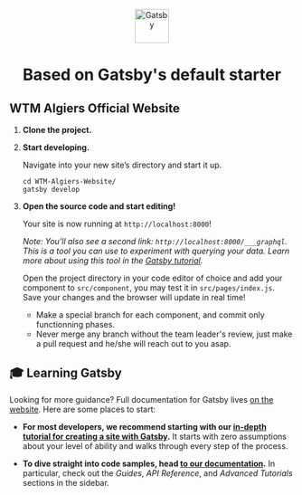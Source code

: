 
<p align="center">
  <a href="https://www.gatsbyjs.org">
    <img alt="Gatsby" src="https://www.gatsbyjs.org/monogram.svg" width="60" />
  </a>
</p>
<h1 align="center">
  Based on Gatsby's default starter
</h1>

## WTM Algiers Official Website

1.  **Clone the project.**

2.  **Start developing.**

    Navigate into your new site’s directory and start it up.

    ```shell
    cd WTM-Algiers-Website/
    gatsby develop
    ```

1.  **Open the source code and start editing!**

    Your site is now running at `http://localhost:8000`!

    _Note: You'll also see a second link: _`http://localhost:8000/___graphql`_. This is a tool you can use to experiment with querying your data. Learn more about using this tool in the [Gatsby tutorial](https://www.gatsbyjs.org/tutorial/part-five/#introducing-graphiql)._

    Open the project directory in your code editor of choice and add your component to `src/component`, you may test it in `src/pages/index.js`. Save your changes and the browser will update in real time! 
    
    * Make a special branch for each component, and commit only functionning phases. 
    * Never merge any branch without the team leader's review, just make a pull request and he/she will reach out to you asap.
    
    
## 🎓 Learning Gatsby

Looking for more guidance? Full documentation for Gatsby lives [on the website](https://www.gatsbyjs.org/). Here are some places to start:

- **For most developers, we recommend starting with our [in-depth tutorial for creating a site with Gatsby](https://www.gatsbyjs.org/tutorial/).** It starts with zero assumptions about your level of ability and walks through every step of the process.

- **To dive straight into code samples, head [to our documentation](https://www.gatsbyjs.org/docs/).** In particular, check out the _Guides_, _API Reference_, and _Advanced Tutorials_ sections in the sidebar.
